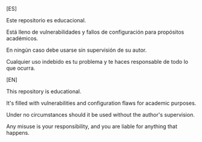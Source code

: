 [ES]

Este repositorio es educacional.

Está lleno de vulnerabilidades y fallos de configuración para propósitos académicos.

En ningún caso debe usarse sin supervisión de su autor.

Cualquier uso indebido es tu problema y te haces responsable de todo lo que ocurra.


[EN]

This repository is educational. 

It's filled with vulnerabilities and configuration flaws for academic purposes.

Under no circumstances should it be used without the author's supervision.

Any misuse is your responsibility, and you are liable for anything that happens.

